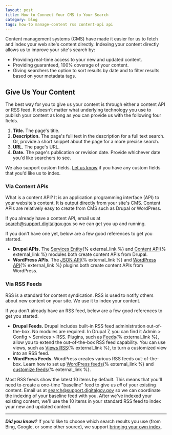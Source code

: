 ```yaml
---
layout: post
title: How to Connect Your CMS to Your Search
category: blog
tags: how-to manage-content rss content-api api
---
```


Content management systems (CMS) have made it easier for us to fetch and index your web site's content directly. Indexing your content directly allows us to improve your site's search by:

* Providing real-time access to your new and updated content. 
* Providing guaranteed, 100% coverage of your content.
* Giving searchers the option to sort results by date and to filter results based on your metadata tags.

## Give Us Your Content

The best way for you to give us your content is through either a content API or RSS feed. It doesn't matter what underlying technology you use to publish your content as long as you can provide us with the following four fields.

1. **Title.** The page's title.
1. **Description.** The page's full text in the description for a full text search. Or, provide a short snippet about the page for a more precise search.
1. **URL.** The page's URL.
1. **Date.** The page's publication or revision date. Provide whichever date you'd like searchers to see.

We also support custom fields. [Let us know](mailto:search@support.digitalgov.gov) if you have any custom fields that you'd like us to index.

### Via Content APIs

What is a content API? It is an application programming interface (API) to your website's content. It is output directly from your site's CMS. Content APIs are relatively easy to create from CMS such as Drupal or WordPress.

If you already have a content API, email us at <search@support.digitalgov.gov> so we can get you up and running. 

If you don't have one yet, below are a few good references to get you started. 

* **Drupal APIs.** The [Services Entity](https://www.drupal.org/project/services_entity){% external_link %} and [Content API](https://www.drupal.org/project/contentapi){% external_link %} modules both create content APIs from Drupal.
* **WordPress APIs.** The [JSON API](https://wordpress.org/plugins/json-api/){% external_link %} and [WordPress API](https://github.com/WP-API/WP-API){% external_link %} plugins both create content APIs from WordPress. 

### Via RSS Feeds

RSS is a standard for content syndication. RSS is used to notify others about new content on your site. We use it to index your content. 

If you don't already have an RSS feed, below are a few good references to get you started. 

* **Drupal Feeds.** Drupal includes built-in RSS feed administration out-of-the-box. No modules are required. In Drupal 7, you can find it Admin > Config > Services > RSS. Plugins, such as [Feeds](https://www.drupal.org/project/feeds){% external_link %}, allow you to extend the out-of-the-box RSS feed capability. You can use views, such as [Views RSS](https://www.drupal.org/project/views_rss){% external_link %}, to turn a customized view into an RSS feed.
* **WordPress Feeds.** WordPress creates various RSS feeds out-of-the-box. Learn how to set up [WordPress feeds](http://codex.wordpress.org/WordPress_Feeds){% external_link %} and [customize feeds](http://codex.wordpress.org/Customizing_Feeds){% external_link %}.

Most RSS feeds show the latest 10 items by default. This means that you'll need to create a one-time "baseline" feed to give us *all* of your existing content. Email us at <search@support.digitalgov.gov> so we can coordinate the indexing of your baseline feed with you. After we've indexed your existing content, we'll use the 10 items in your standard RSS feed to index your new and updated content.

---

***Did you know?*** If you'd like to choose which search results you use (from Bing, Google, or some other source), we support [bringing your own index](/blog/byoi.html).